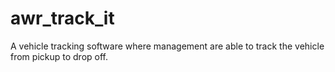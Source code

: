 # awr_track_it
A vehicle tracking software where management are able to track the vehicle from pickup to drop off.
